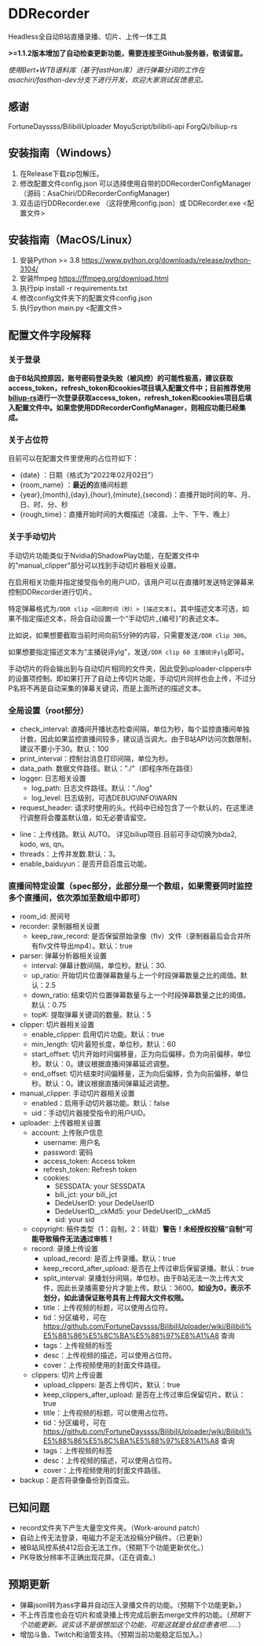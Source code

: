 # DDRecorder
 Headless全自动B站直播录播、切片、上传一体工具
 
**>=1.1.2版本增加了自动检查更新功能，需要连接至Github服务器，敬请留意。**

_使用Bert+WTB语料库（基于fastHan库）进行弹幕分词的工作在asachiri/fasthan-dev分支下进行开发，欢迎大家测试反馈意见。_

## 感谢
FortuneDayssss/BilibiliUploader
MoyuScript/bilibili-api
ForgQi/biliup-rs

## 安装指南（Windows）
1. 在Release下载zip包解压。
2. 修改配置文件config.json 可以选择使用自带的DDRecorderConfigManager（源码：AsaChiri/DDRecorderConfigManager)
3. 双击运行DDRecorder.exe （这将使用config.json）或 DDRecorder.exe <配置文件> 


## 安装指南（MacOS/Linux）
1. 安装Python >= 3.8 https://www.python.org/downloads/release/python-3104/
2. 安装ffmpeg https://ffmpeg.org/download.html
3. 执行pip install -r requirements.txt
4. 修改config文件夹下的配置文件config.json
5. 执行python main.py <配置文件> 
   
## 配置文件字段解释

### 关于登录

**由于B站风控原因，账号密码登录失败（被风控）的可能性极高，建议获取access_token，refresh_token和cookies项目填入配置文件中；目前推荐使用[biliup-rs](https://github.com/ForgQi/biliup-rs)进行一次登录获取access_token，refresh_token和cookies项目后填入配置文件中。如果您使用DDRecorderConfigManager，则相应功能已经集成。**

### 关于占位符
目前可以在配置文件里使用的占位符如下：
- {date} ：日期（格式为“2022年02月02日”）
- {room_name} ：**最近的**直播间标题
- {year},{month},{day},{hour},{minute},{second}：直播开始时间的年、月、日、时、分、秒
- {rough_time}：直播开始时间的大概描述（凌晨、上午、下午、晚上）

### 关于手动切片
手动切片功能类似于Nvidia的ShadowPlay功能，在配置文件中的"manual_clipper"部分可以找到手动切片器相关设置。

在启用相关功能并指定接受指令的用户UID，该用户可以在直播时发送特定弹幕来控制DDRecorder进行切片。

特定弹幕格式为```/DDR clip <回溯时间（秒）> [描述文本]```。其中描述文本可选，如果不指定描述文本，将会自动设置一个“手动切片_{编号}”的表述文本。

比如说，如果想要截取当前时间向前5分钟的内容，只需要发送```/DDR clip 300```。

如果想要指定描述文本为“主播锐评ylg”，发送```/DDR clip 60 主播锐评ylg```即可。

手动切片的将会输出到与自动切片相同的文件夹，因此受到uploader-clippers中的设置项控制。即如果打开了自动上传切片功能，手动切片同样也会上传，不过分P名将不再是自动采集的弹幕关键词，而是上面所述的描述文本。

### 全局设置（root部分）
- check_interval: 直播间开播状态检查间隔，单位为秒，每个监控直播间单独计数，因此如果监控直播间较多，建议适当调大。由于B站API访问次数限制，建议不要小于30。默认：100
- print_interval：控制台消息打印间隔，单位为秒。
- data_path: 数据文件路径。默认："./"（即程序所在路径）
- logger: 日志相关设置
  - log_path: 日志文件路径。默认："./log"
  - log_level: 日志级别，可选DEBUG\INFO\WARN
- request_header: 请求时使用的头。代码中已经包含了一个默认的，在这里进行调整将会覆盖默认值，如无必要请留空。
<!-- - uploader: 上传器相关设置
  - upload_by_edit：通过编辑稿件的方法上传多P切片，可以让后续分P上传时让前面的分P进入审核队列，加快开放浏览的速度。**请注意打开此功能时，请保持keep_record_after_upload和keep_clippers_after_upload为True。否则，keep_record_after_upload和keep_clippers_after_upload设置项将无效。**
  - thread_pool_workers: 上传时的线程池大小。默认：1
  - max_retry: 最大重试次数。默认：10 -->
- line：上传线路。默认 AUTO。 详见biliup项目.目前可手动切换为bda2, kodo, ws, qn。
- threads：上传并发数.默认：3。
- enable_baiduyun：是否开启百度云功能。

### 直播间特定设置（spec部分，此部分是一个数组，如果需要同时监控多个直播间，依次添加至数组中即可）
- room_id: 房间号
- recorder: 录制器相关设置
  - keep_raw_record: 是否保留原始录像（flv）文件（录制器最后会合并所有flv文件导出mp4）。默认：true
- parser: 弹幕分析器相关设置
  - interval: 弹幕计数间隔，单位秒。默认：30.
  - up_ratio: 开始切片位置弹幕数量与上一个时段弹幕数量之比的阈值。默认：2.5
  - down_ratio: 结束切片位置弹幕数量与上一个时段弹幕数量之比的阈值。默认：0.75
  - topK: 提取弹幕关键词的数量。默认：5
- clipper: 切片器相关设置
  - enable_clipper: 启用切片功能。默认：true
  - min_length: 切片最短长度，单位秒。默认：60
  - start_offset: 切片开始时间偏移量，正为向后偏移，负为向前偏移，单位秒。默认：0。建议根据直播间弹幕延迟调整。
  - end_offset: 切片结束时间偏移量，正为向后偏移，负为向前偏移，单位秒。默认：0。建议根据直播间弹幕延迟调整。
- manual_clipper: 手动切片器相关设置
  - enabled：启用手动切片器功能。默认：false
  - uid：手动切片器接受指令的用户UID。
- uploader: 上传器相关设置
  - account: 上传账户信息
    - username: 用户名
    - password: 密码
    - access_token: Access token 
    - refresh_token: Refresh token
    - cookies:
      - SESSDATA: your SESSDATA
      - bili_jct: your bili_jct
      - DedeUserID: your DedeUserID
      - DedeUserID__ckMd5: your DedeUserID__ckMd5
      - sid: your sid
  - copyright: 稿件类型（1：自制，2：转载）**警告！未经授权投稿“自制”可能导致稿件无法通过审核！**
  - record: 录播上传设置
    - upload_record: 是否上传录播。默认：true
    - keep_record_after_upload: 是否在上传过审后保留录播。默认：true
    - split_interval: 录播划分间隔，单位秒。由于B站无法一次上传大文件，因此长录播需要分片才能上传。默认：3600。**如设为0，表示不划分，如此请保证账号具有上传超大文件权限。**
    - title：上传视频的标题，可以使用占位符。
    - tid：分区编号，可在 https://github.com/FortuneDayssss/BilibiliUploader/wiki/Bilibili%E5%88%86%E5%8C%BA%E5%88%97%E8%A1%A8 查询
    - tags：上传视频的标签
    - desc：上传视频的描述，可以使用占位符。
    - cover：上传视频使用的封面文件路径。
  - clippers: 切片上传设置
    - upload_clippers: 是否上传切片。默认：true
    - keep_clippers_after_upload: 是否在上传过审后保留切片。默认：true
    - title：上传视频的标题，可以使用占位符。
    - tid：分区编号，可在 https://github.com/FortuneDayssss/BilibiliUploader/wiki/Bilibili%E5%88%86%E5%8C%BA%E5%88%97%E8%A1%A8 查询
    - tags：上传视频的标签
    - desc：上传视频的描述，可以使用占位符。
    - cover：上传视频使用的封面文件路径。
- backup：是否将录像备份到百度云。

## 已知问题
- record文件夹下产生大量空文件夹。（Work-around patch）
- 自动上传无法登录，电磁力不足无法投稿分P稿件。（已更新）
- 被B站风控系统412后会无法工作。（预期下个功能更新优化。）
- PK导致分辨率不正确出现花屏。（正在调查。）

## 预期更新
- 弹幕jsonl转为ass字幕并自动压入录播文件的功能。（预期下个功能更新。）
- 不上传百度也会在切片和或录播上传完成后删去merge文件的功能。（_预期下个功能更新。说实话不是很想加这个功能，可能这就是仓鼠症患者吧……_）
- 增加斗鱼、Twitch和油管支持。（预期当前功能稳定后加入。）

